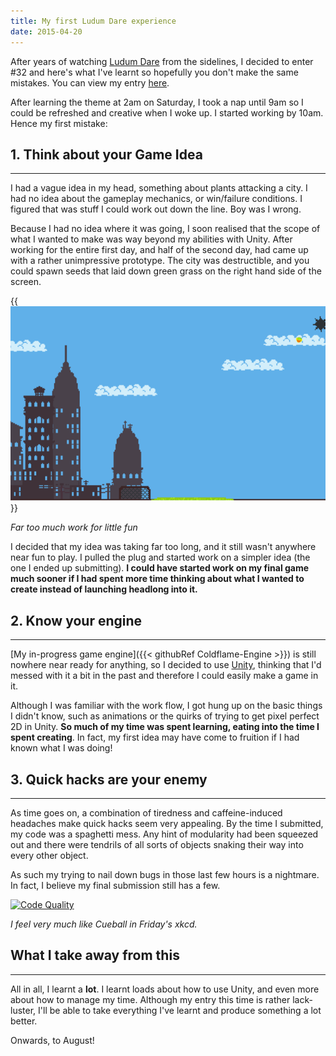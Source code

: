 ```yaml
---
title: My first Ludum Dare experience
date: 2015-04-20
---
```


After years of watching [Ludum Dare](http://ludumdare.com/compo/) from the sidelines, I decided to enter #32 and here's what I've learnt so hopefully you don't make the same mistakes. You can view my entry [here](http://ludumdare.com/compo/ludum-dare-32/?action=preview&uid=50701).

After learning the theme at 2am on Saturday, I took a nap until 9am so I could be refreshed and creative when I woke up. I started working by 10am. Hence my first mistake:

## 1. Think about your Game Idea
---
I had a vague idea in my head, something about plants attacking a city. I had no idea about the gameplay mechanics, or win/failure conditions. I figured that was stuff I could work out down the line. Boy was I wrong.

Because I had no idea where it was going, I soon realised that the scope of what I wanted to make was way beyond my abilities with Unity. After working for the entire first day, and half of the second day, had came up with a rather unimpressive prototype. The city was destructible, and you could spawn seeds that laid down green grass on the right hand side of the screen.

{{<img src="city_seeds.png" alt="My First Attempt">}}

*Far too much work for little fun*

I decided that my idea was taking far too long, and it still wasn't anywhere near fun to play. I pulled the plug and started work on a simpler idea (the one I ended up submitting).
**I could have started work on my final game much sooner if I had spent more time thinking about what I wanted to create instead of launching headlong into it.**

## 2. Know your engine
---
[My in-progress game engine]({{< githubRef Coldflame-Engine >}}) is still nowhere near ready for anything, so I decided to use [Unity](http://unity3d.com), thinking that I'd messed with it a bit in the past and therefore I could easily make a game in it.

Although I was familiar with the work flow, I got hung up on the basic things I didn't know, such as animations or the quirks of trying to get pixel perfect 2D in Unity. **So much of my time was spent learning, eating into the time I spent creating**. In fact, my first idea may have come to fruition if I had known what I was doing!

## 3. Quick hacks are your enemy
---
As time goes on, a combination of tiredness and caffeine-induced headaches make quick hacks seem very appealing. By the time I submitted, my code was a spaghetti mess. Any hint of modularity had been squeezed out and there were tendrils of all sorts of objects snaking their way into every other object.

As such my trying to nail down bugs in those last few hours is a nightmare. In fact, I believe my final submission still has a few.

[![Code Quality](http://imgs.xkcd.com/comics/code_quality.png)](http://xkcd.com/1513/)

*I feel very much like Cueball in Friday's xkcd.*


## What I take away from this
---
All in all, I learnt a **lot**. I learnt loads about how to use Unity, and even more about how to manage my time. Although my entry this time is rather lack-luster, I'll be able to take everything I've learnt and produce something a lot better.

Onwards, to August!
